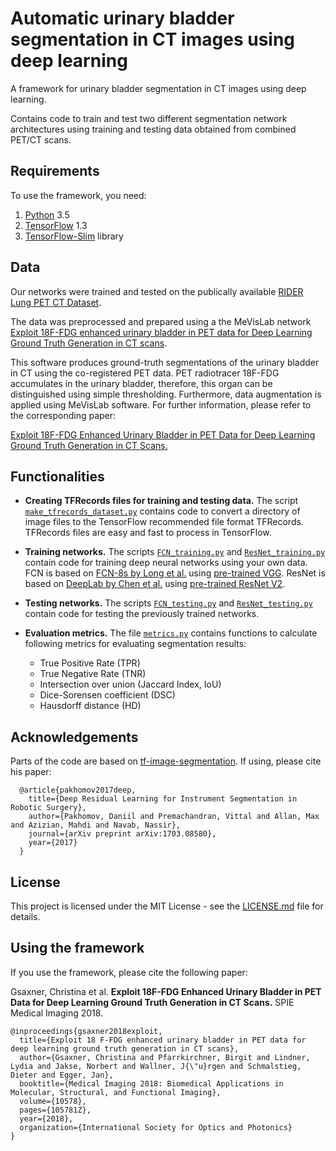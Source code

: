 # Automatic urinary bladder segmentation in CT images using deep learning
A framework for urinary bladder segmentation in CT images using deep learning.

Contains code to train and test two different segmentation network architectures using training and testing data obtained from combined PET/CT scans. 

## Requirements
To use the framework, you need:

1. [Python](https://www.python.org/download/releases/3.5/) 3.5
2. [TensorFlow](https://www.tensorflow.org/versions/r1.3/) 1.3
3. [TensorFlow-Slim](https://github.com/tensorflow/tensorflow/tree/master/tensorflow/contrib/slim) library

## Data
Our networks were trained and tested on the publically available [RIDER Lung PET CT Dataset](https://wiki.cancerimagingarchive.net/display/Public/RIDER+Lung+PET-CT). 


The data was preprocessed and prepared using a the MeVisLab network [Exploit 18F-FDG enhanced urinary bladder in PET data for Deep Learning Ground Truth Generation in CT scans](https://github.com/cgsaxner/DataPrep_UBsegmentation).


This software produces ground-truth segmentations of the urinary bladder in CT using the co-registered PET data. PET radiotracer 18F-FDG accumulates in the urinary bladder, therefore, this organ can be distinguished using simple thresholding. Furthermore, data augmentation is applied using MeVisLab software. For further information, please refer to the corresponding paper:


[Exploit 18F-FDG Enhanced Urinary Bladder in PET Data for Deep Learning Ground Truth Generation in CT Scans.](https://www.spiedigitallibrary.org/conference-proceedings-of-spie/10578/105781Z/Exploit-sup18-supF-FDG-enhanced-urinary-bladder-in-PET-data/10.1117/12.2292706.short?SSO=1)


## Functionalities

- **Creating TFRecords files for training and testing data.** 
The script [`make_tfrecords_dataset.py`](https://github.com/cgsaxner/UB_Segmentation/blob/master/make_tfrecords_dataset.py) contains code to convert a directory of image files to the TensorFlow recommended file format TFRecords. TFRecords files are easy and fast to process in TensorFlow.

- **Training networks.**
The scripts [`FCN_training.py`](https://github.com/cgsaxner/UB_Segmentation/blob/master/FCN_training.py) and [`ResNet_training.py`](https://github.com/cgsaxner/UB_Segmentation/blob/master/ResNet_training.py) contain code for training deep neural networks using your own data. 
FCN is based on [FCN-8s by Long et al.](https://people.eecs.berkeley.edu/~jonlong/long_shelhamer_fcn.pdf) using [pre-trained VGG](https://github.com/tensorflow/tensorflow/blob/master/tensorflow/contrib/slim/python/slim/nets/vgg.py).
ResNet is based on [DeepLab by Chen et al.](https://arxiv.org/pdf/1606.00915.pdf]) using [pre-trained ResNet V2](https://github.com/tensorflow/tensorflow/blob/master/tensorflow/contrib/slim/python/slim/nets/resnet_v2.py).

- **Testing networks.**
The scripts [`FCN_testing.py`](https://github.com/cgsaxner/UB_Segmentation/blob/master/FCN_testing.py) and [`ResNet_testing.py`](https://github.com/cgsaxner/UB_Segmentation/blob/master/ResNet_testing.py) contain code for testing the previously trained networks.

- **Evaluation metrics.**
The file [`metrics.py`](https://github.com/cgsaxner/UB_Segmentation/blob/master/metrics.py) contains functions to calculate following metrics for evaluating segmentation results:
  - True Positive Rate (TPR)
  - True Negative Rate (TNR)
  - Intersection over union (Jaccard Index, IoU)
  - Dice-Sorensen coefficient (DSC)
  - Hausdorff distance (HD)
  
## Acknowledgements
Parts of the code are based on [tf-image-segmentation](https://github.com/warmspringwinds/tf-image-segmentation). If using, please cite his paper:

      @article{pakhomov2017deep,
        title={Deep Residual Learning for Instrument Segmentation in Robotic Surgery},
        author={Pakhomov, Daniil and Premachandran, Vittal and Allan, Max and Azizian, Mahdi and Navab, Nassir},
        journal={arXiv preprint arXiv:1703.08580},
        year={2017}
      }
    
## License

This project is licensed under the MIT License - see the [LICENSE.md](https://github.com/cgsaxner/UB_Segmentation/blob/master/LICENSE) file for details.

## Using the framework

If you use the framework, please cite the following paper:

Gsaxner, Christina et al. **Exploit 18F-FDG Enhanced Urinary Bladder in PET Data for Deep Learning Ground Truth Generation in CT Scans.** SPIE Medical Imaging 2018.

    @inproceedings{gsaxner2018exploit,
      title={Exploit 18 F-FDG enhanced urinary bladder in PET data for deep learning ground truth generation in CT scans},
      author={Gsaxner, Christina and Pfarrkirchner, Birgit and Lindner, Lydia and Jakse, Norbert and Wallner, J{\"u}rgen and Schmalstieg, Dieter and Egger, Jan},
      booktitle={Medical Imaging 2018: Biomedical Applications in Molecular, Structural, and Functional Imaging},
      volume={10578},
      pages={105781Z},
      year={2018},
      organization={International Society for Optics and Photonics}
    }



